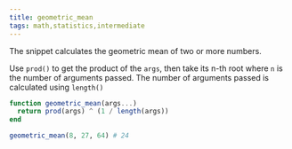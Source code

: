 ```yaml
---
title: geometric_mean
tags: math,statistics,intermediate
---
```


The snippet calculates the geometric mean of two or more numbers.

Use `prod()` to get the product of the `args`, then take its n-th root where `n` is the number of arguments passed. The number of arguments passed is calculated using `length()`

```jl
function geometric_mean(args...)
  return prod(args) ^ (1 / length(args))
end
```

```jl
geometric_mean(8, 27, 64) # 24
```